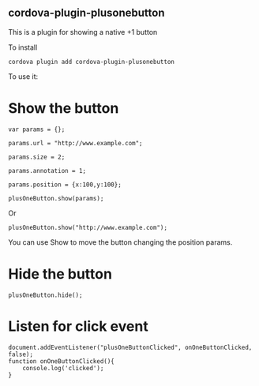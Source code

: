 cordova-plugin-plusonebutton
------------------------

This is a plugin for showing a native +1 button

To install

`cordova plugin add cordova-plugin-plusonebutton`

To use it:

Show the button
===============

```
var params = {};

params.url = "http://www.example.com";

params.size = 2;

params.annotation = 1;

params.position = {x:100,y:100};

plusOneButton.show(params);
```

Or

`plusOneButton.show("http://www.example.com");`

You can use Show to move the button changing the position params.


Hide the button
===============
`plusOneButton.hide();`

Listen for click event
======================

```
document.addEventListener("plusOneButtonClicked", onOneButtonClicked, false);
function onOneButtonClicked(){
    console.log('clicked');
}
```
